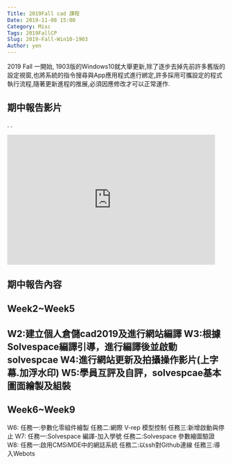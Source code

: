 ```yaml
---
Title: 2019Fall cad 課程
Date: 2019-11-08 15:00
Category: Misc
Tags: 2019FallCP
Slug: 2019-Fall-Win10-1903
Author: yen
---
```


2019 Fall 一開始, 1903版的Windows10就大舉更新,除了逐步去掉先前許多舊版的設定視窗,也將系統的指令搜尋與App應用程式進行綁定,許多採用可攜設定的程式執行流程,隨著更新進程的推展,必須因應修改才可以正常運作.

<!-- PELICAN_END_SUMMARY -->

期中報告影片
----
.
.
<iframe width="480" height="300" src="https://www.youtube.com/embed/RMURyc-nfTo" frameborder="0" allow="accelerometer; autoplay; encrypted-media; gyroscope; picture-in-picture" allowfullscreen></iframe>

期中報告內容
----

Week2~Week5
----
W2:建立個人倉儲cad2019及進行網站編譯
W3:根據Solvespace編譯引導，進行編譯後並啟動solvespcae
W4:進行網站更新及拍攝操作影片(上字幕.加浮水印)
W5:學員互評及自評，solvespcae基本圖面繪製及組裝
----

Week6~Week9
----
W6:
任務一:參數化零組件繪製
任務二:網際 V-rep 模型控制
任務三:新增啟動與停止
W7:
任務一:Solvespace 編譯-加入學號
任務二:Solvespace 參數繪圖驗證
W8:
任務一:啟用CMSiMDE中的網誌系統
任務二:以ssh對Github連線
任務三:導入Webots
